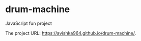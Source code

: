 # drum-machine
JavaScript fun project

The project URL: https://avishka964.github.io/drum-machine/.
